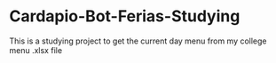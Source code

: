 # Cardapio-Bot-Ferias-Studying
This is a studying project to get the current day menu from my college menu .xlsx file
